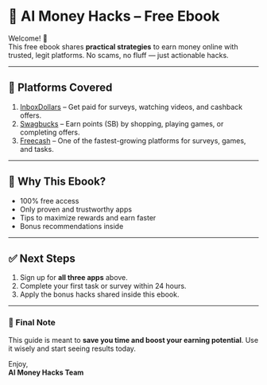 # 📘 AI Money Hacks – Free Ebook

Welcome! 🎉  
This free ebook shares **practical strategies** to earn money online with trusted, legit platforms. No scams, no fluff — just actionable hacks.  

---

## 💸 Platforms Covered
1. [InboxDollars](https://www.inboxdollars.com/?r=220317497) – Get paid for surveys, watching videos, and cashback offers.  
2. [Swagbucks](https://www.swagbucks.com/profile/moneyhacks7?r=p1) – Earn points (SB) by shopping, playing games, or completing offers.  
3. [Freecash](https://freecash.com/r/F2MY5) – One of the fastest-growing platforms for surveys, games, and tasks.  

---

## 🚀 Why This Ebook?
- 100% free access  
- Only proven and trustworthy apps  
- Tips to maximize rewards and earn faster  
- Bonus recommendations inside  

---

## ✅ Next Steps
1. Sign up for **all three apps** above.  
2. Complete your first task or survey within 24 hours.  
3. Apply the bonus hacks shared inside this ebook.  

---

### 🎯 Final Note
This guide is meant to **save you time and boost your earning potential**. Use it wisely and start seeing results today.  

Enjoy,  
**AI Money Hacks Team**
